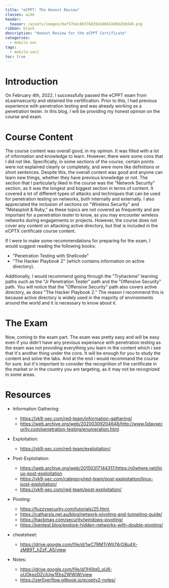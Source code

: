 ```yaml
---
title: "eCPPT: The Honest Review"
classes: wide
header:
  teaser: /assets/images/8af57b4c88376835da96618d6b2b8d40.png
ribbon: black
description: "Honest Review for the eCPPT Certificate"
categories:
  - mobile-sec
tags:
  - mobile-sec1
toc: true
---
```


# Introduction
On February 4th, 2022, I successfully passed the eCPPT exam from eLearnsecurity and obtained the certification. Prior to this, I had previous experience with penetration testing and was already working as a penetration tester. In this blog, I will be providing my honest opinion on the course and exam.

# Course Content
The course content was overall good, in my opinion. It was filled with a lot of information and knowledge to learn. However, there were some cons that I did not like. Specifically, in some sections of the course, certain points were not explained clearly or completely, and were more like definitions or short sentences. Despite this, the overall content was good and anyone can learn new things, whether they have previous knowledge or not. The section that I particularly liked in the course was the "Network Security" section, as it was the longest and biggest section in terms of content. It covered a lot of different types of attacks and techniques that can be used for penetration testing on networks, both internally and externally. I also appreciated the inclusion of sections on "Wireless Security" and "Metasploit & Ruby," as these topics are not covered as frequently and are important for a penetration tester to know, as you may encounter wireless networks during engagements or projects. However, the course does not cover any content on attacking active directory, but that is included in the eCPTX certificate course content.

If I were to make some recommendations for preparing for the exam, I would suggest reading the following books: 
- "Penetration Testing with Shellcode" 
- "The Hacker Playbook 2" (which contains information on active directory). 

Additionally, I would recommend going through the "Tryhackme" learning paths such as the "Jr Penetration Tester" path and the "Offensive Security" path. You will notice that the "Offensive Security" path also covers active directory, as does "The Hacker Playbook 2." The reason I recommend this is because active directory is widely used in the majority of environments around the world and it is necessary to know about it.

# The Exam
Now, coming to the exam part. The exam was pretty easy and will be easy even if you didn't have any previous experiance with penetration testing as the exam was not providing everything you learn in the content which i see that it's another thing under the cons. It will be enough for you to study the content and solve the labs. And at the end i would recommand the course for sure. but it's important to consider the recognition of the certificate in the market or in the country you are targeting, as it may not be recognized in some areas.

# Resources

- Information Gathering: 
	- https://vk9-sec.com/red-team/information-gathering/
	- https://web.archive.org/web/20200309204648/http://www.0daysecurity.com/penetration-testing/enumeration.html

- Exploitation: 
	- https://vk9-sec.com/red-team/exploitation/

- Post-Exploitation: 
	- https://web.archive.org/web/20150317144317/https:/n0where.net/linux-post-exploitation 
	- https://vk9-sec.com/category/red-team/post-exploitation/linux-post-exploitation/
	- https://vk9-sec.com/red-team/post-exploitation/

- Pivoting: 
	- https://fuzzysecurity.com/tutorials/25.html,
	- https://catharsis.net.au/blog/network-pivoting-and-tunneling-guide/
	- https://hackmag.com/security/windows-pivoting/
	-  https://pentest.blog/explore-hidden-networks-with-double-pivoting/

- cheatsheet:
	- https://drive.google.com/file/d/1wC7RMTrWjt74rO8u4X-zM89T_hZzF_A5/view

- Notes: 
	- https://drive.google.com/file/d/1H0Iq0_oU6-oUOkpzDZclUjw1EbsZWWiW/view
	- https://zer0verflow.gitbook.io/ecpptv2-notes/
